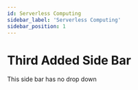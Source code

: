 ```yaml
---
id: Serverless Computing
sidebar_label: 'Serverless Computing'
sidebar_position: 1
---
```


# Third Added Side Bar
This side bar has no drop down